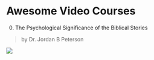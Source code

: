 # Awesome Video Courses

0. The Psychological Significance of the Biblical Stories<br>
  > by Dr. Jordan B Peterson

  [![](https://img.youtube.com/vi/f-wWBGo6a2w/0.jpg)](https://www.youtube.com/playlist?list=PL22J3VaeABQD_IZs7y60I3lUrrFTzkpat)
